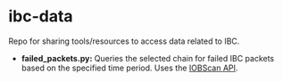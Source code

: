 # ibc-data
Repo for sharing tools/resources to access data related to IBC.

- **failed_packets.py:** Queries the selected chain for failed IBC packets based on the specified time period. Uses the [IOBScan API](https://docs.apis.iobscan.io/#tag/IOBScanTx/paths/~1ibc~1transfers~1statistics~1%7Bchain%7D~1flow/get).
